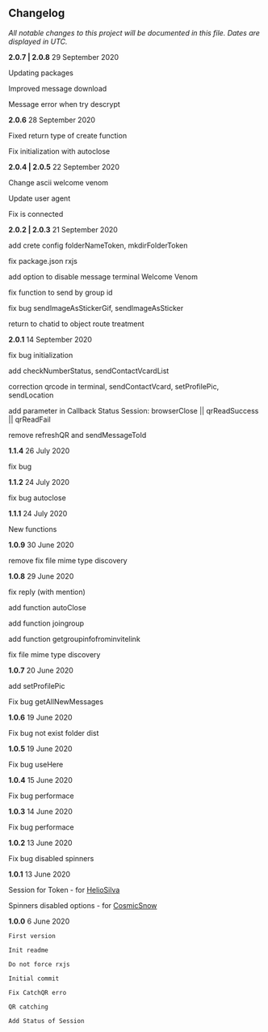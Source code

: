 ﻿## Changelog

_All notable changes to this project will be documented in this file. Dates are displayed in UTC._

**2.0.7 | 2.0.8**
29 September 2020

Updating packages

Improved message download

Message error when try descrypt

**2.0.6**
28 September 2020

Fixed return type of create function

Fix initialization with autoclose

**2.0.4 | 2.0.5**
22 September 2020

Change ascii welcome venom

Update user agent

Fix is connected

**2.0.2 | 2.0.3**
21 September 2020

add crete config folderNameToken, mkdirFolderToken

fix package.json rxjs

add option to disable message terminal Welcome Venom

fix function to send by group id

fix bug sendImageAsStickerGif, sendImageAsSticker

return to chatid to object route treatment

**2.0.1**
14 September 2020

fix bug initialization

add checkNumberStatus, sendContactVcardList

correction qrcode in terminal, sendContactVcard, setProfilePic, sendLocation

add parameter in Callback Status Session: browserClose || qrReadSuccess || qrReadFail

remove refreshQR and sendMessageToId

**1.1.4**
26 July 2020

fix bug

**1.1.2**
24 July 2020

fix bug autoclose

**1.1.1**
24 July 2020

New functions

**1.0.9**
30 June 2020

remove fix file mime type discovery

**1.0.8**
29 June 2020

fix reply (with mention)

add function autoClose

add function joingroup

add function getgroupinfofrominvitelink

fix file mime type discovery

**1.0.7**
20 June 2020

add setProfilePic

Fix bug getAllNewMessages

**1.0.6**
19 June 2020

Fix bug not exist folder dist

**1.0.5**
19 June 2020

Fix bug useHere

**1.0.4**
15 June 2020

Fix bug performace

**1.0.3**
14 June 2020

Fix bug performace

**1.0.2**
13 June 2020

Fix bug disabled spinners

**1.0.1**
13 June 2020

Session for Token - for [HelioSilva](https://github.com/orkestral/venom/commits?author=HelioSilva)

Spinners disabled options - for [CosmicSnow](https://github.com/orkestral/venom/commits?author=CosmicSnow)

**1.0.0**
6 June 2020

    First version

    Init readme

    Do not force rxjs

    Initial commit

    Fix CatchQR erro

    QR catching

    Add Status of Session

